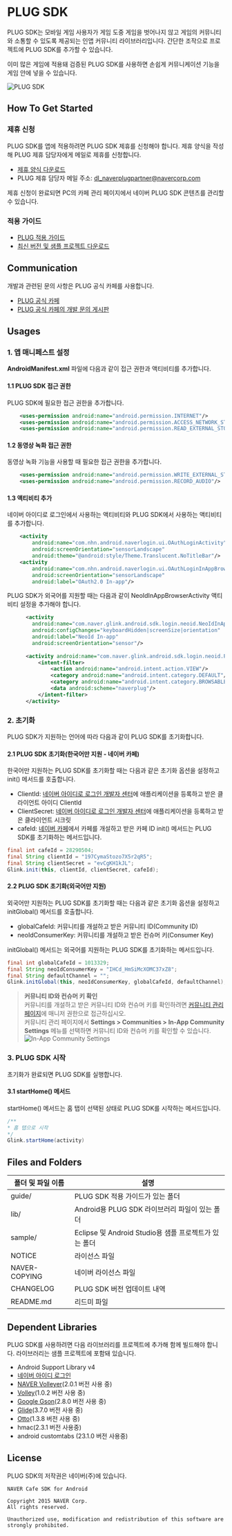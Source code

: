 # PLUG SDK

PLUG SDK는 모바일 게임 사용자가 게임 도중 게임을 벗어나지 않고 게임의 커뮤니티와 소통할 수 있도록 제공되는 인앱 커뮤니티 라이브러리입니다. 간단한 조작으로 프로젝트에 PLUG SDK를 추가할 수 있습니다.

이미 많은 게임에 적용돼 검증된 PLUG SDK를 사용하면 손쉽게 커뮤니케이션 기능을 게임 안에 넣을 수 있습니다.
 
![PLUG SDK](http://static.naver.net/m/cafe/glink/promotion/cafe_sdk_open/img_intro1_20151111.png)

## How To Get Started 

### 제휴 신청

PLUG SDK를 앱에 적용하려면 PLUG SDK 제휴를 신청해야 합니다. 제휴 양식을 작성해 PLUG 제휴 담당자에게 메일로 제휴를 신청합니다.

- [제휴 양식 다운로드](https://github.com/naver/cafe-sdk-android/raw/master/guide/alliance/%EB%84%A4%EC%9D%B4%EB%B2%84%EC%B9%B4%ED%8E%98SDK_%EC%A0%9C%ED%9C%B4%EC%96%91%EC%8B%9D_%EA%B2%8C%EC%9E%84%EC%82%AC%EB%AA%85_%EA%B2%8C%EC%9E%84%EB%AA%85_ver.2.0.0.xlsx)
- PLUG 제휴 담당자 메일 주소: <a href="mailto:dl_naverplugpartner@navercorp.com">dl_naverplugpartner@navercorp.com</a>

제휴 신청이 완료되면 PC의 카페 관리 페이지에서 네이버 PLUG SDK 콘텐츠를 관리할 수 있습니다.

### 적용 가이드

- [PLUG 적용 가이드](https://www.gitbook.com/book/plug/plug-sdk-android/details)
- [최신 버전 및 샘플 프로젝트 다운로드](https://github.com/naver/cafe-sdk-android/archive/master.zip)

## Communication 

개발과 관련된 문의 사항은 PLUG 공식 카페를 사용합니다.

- [PLUG 공식 카페](http://cafe.naver.com/navercafesdk)
- [PLUG 공식 카페의 개발 문의 게시판](http://cafe.naver.com/ArticleList.nhn?search.clubid=28285034&search.menuid=13&search.boardtype=L)

## Usages 

### 1. 앱 매니페스트 설정

**AndroidManifest.xml** 파일에 다음과 같이 접근 권한과 액티비티를 추가합니다.

#### 1.1 PLUG SDK 접근 권한

PLUG SDK에 필요한 접근 권한을 추가합니다.

```xml
    <uses-permission android:name="android.permission.INTERNET"/>
    <uses-permission android:name="android.permission.ACCESS_NETWORK_STATE"/>
    <uses-permission android:name="android.permission.READ_EXTERNAL_STORAGE"/>
```

#### 1.2 동영상 녹화 접근 권한

동영상 녹화 기능을 사용할 때 필요한 접근 권한을 추가합니다.

```xml
    <uses-permission android:name="android.permission.WRITE_EXTERNAL_STORAGE"/> <!-- 필수 사항 -->
    <uses-permission android:name="android.permission.RECORD_AUDIO"/>           <!-- 선택 사항 -->
```

#### 1.3 액티비티 추가

네이버 아이디로 로그인에서 사용하는 액티비티와 PLUG SDK에서 사용하는 액티비티를 추가합니다.

```xml
    <activity
        android:name="com.nhn.android.naverlogin.ui.OAuthLoginActivity"
        android:screenOrientation="sensorLandscape"
        android:theme="@android:style/Theme.Translucent.NoTitleBar"/>
    <activity
        android:name="com.nhn.android.naverlogin.ui.OAuthLoginInAppBrowserActivity"
        android:screenOrientation="sensorLandscape"
        android:label="OAuth2.0 In-app"/>
```

PLUG SDK가 외국어를 지원할 때는 다음과 같이 NeoIdInAppBrowserActivity 액티비티 설정을 추가해야 합니다.

```xml
      <activity
        android:name="com.naver.glink.android.sdk.login.neoid.NeoIdInAppBrowserActivity"
        android:configChanges="keyboardHidden|screenSize|orientation"
        android:label="NeoId In-app"
        android:screenOrientation="sensor"/>
        
      <activity android:name="com.naver.glink.android.sdk.login.neoid.PlugSchemeActivity">
          <intent-filter>
              <action android:name="android.intent.action.VIEW"/>
              <category android:name="android.intent.category.DEFAULT"/>
              <category android:name="android.intent.category.BROWSABLE"/>
              <data android:scheme="naverplug"/>
          </intent-filter>
      </activity>
```

### 2. 초기화

PLUG SDK가 지원하는 언어에 따라 다음과 같이 PLUG SDK를 초기화합니다.

#### 2.1 PLUG SDK 초기화(한국어만 지원 - 네이버 카페)

한국어만 지원하는 PLUG SDK를 초기화할 때는 다음과 같은 초기화 옵션을 설정하고 init() 메서드를 호출합니다.

- ClientId: [네이버 아이디로 로그인 개발자 센터](https://developers.naver.com/products/login/api)에 애플리케이션을 등록하고 받은 클라이언트 아이디 ClientId
- ClientSecret: [네이버 아이디로 로그인 개발자 센터](https://developers.naver.com/products/login/api)에 애플리케이션을 등록하고 받은 클라이언트 시크릿
- cafeId: [네이버 카페](http://section.cafe.naver.com/)에서 카페를 개설하고 받은 카페 ID
init() 메서드는 PLUG SDK를 초기화하는 메서드입니다.

```java
final int cafeId = 28290504;
final String clientId = "197CymaStozo7X5r2qR5";
final String clientSecret = "evCgKH1kJL";
Glink.init(this, clientId, clientSecret, cafeId);
```

#### 2.2 PLUG SDK 초기화(외국어만 지원)

외국어만 지원하는 PLUG SDK를 초기화할 때는 다음과 같은 초기화 옵션을 설정하고 initGlobal() 메서드를 호출합니다.

- globalCafeId: 커뮤니티를 개설하고 받은 커뮤니티 ID(Community ID)
- neoIdConsumerKey: 커뮤니티를 개설하고 받은 컨슈머 키(Consumer Key)

initGlobal() 메서드는 외국어를 지원하는 PLUG SDK를 초기화하는 메서드입니다.

```java
final int globalCafeId = 1013329;
final String neoIdConsumerKey = "IHCd_HmSiMcXOMC37xZ8";
final String defaultChannel = "";
Glink.initGlobal(this, neoIdConsumerKey, globalCafeId, defaultChannel);
```

> **커뮤니티 ID와 컨슈머 키 확인**  
> 커뮤니티를 개설하고 받은 커뮤니티 ID와 컨슈머 키를 확인하려면 [커뮤니티 관리 페이지](http://g.cafe.naver.com/plugsample/manage/consumer)에 매니저 권한으로 접근하십시오.  
> 커뮤니티 관리 페이지에서 **Settings > Communities > In-App Community Settings** 메뉴를 선택하면 커뮤니티 ID와 컨슈머 키를 확인할 수 있습니다.  
> ![In-App Community Settings](https://plug.gitbooks.io/plug-sdk-android/content/assets/wiki-plug-setting.png)

### 3. PLUG SDK 시작

초기화가 완료되면 PLUG SDK를 실행합니다.

#### 3.1 startHome() 메서드

startHome() 메서드는 홈 탭이 선택된 상태로 PLUG SDK를 시작하는 메서드입니다.

```java
/**
* 홈 탭으로 시작
*/
Glink.startHome(activity)
```

## Files and Folders

|폴더 및 파일 이름|설명|
|---|---|
|guide/|PLUG SDK 적용 가이드가 있는 폴더|
|lib/|Android용 PLUG SDK 라이브러리 파일이 있는 폴더|
|sample/|Eclipse 및 Android Studio용 샘플 프로젝트가 있는 폴더|
|NOTICE|라이선스 파일|
|NAVER-COPYING|네이버 라이선스 파일|
|CHANGELOG|PLUG SDK 버전 업데이트 내역|
|README.md|리드미 파일|

## Dependent Libraries

PLUG SDK를 사용하려면 다음 라이브러리를 프로젝트에 추가해 함께 빌드해야 합니다. 라이브러리는 샘플 프로젝트에 포함돼 있습니다.

- Android Support Library v4
- [네이버 아이디 로그인](https://nid.naver.com/devcenter/docs.nhn?menu=Android)
- [NAVER Volleyer](http://mvnrepository.com/artifact/com.navercorp.volleyextensions/volleyer)(2.0.1 버전 사용 중)
- [Volley](http://mvnrepository.com/artifact/com.mcxiaoke.volley/library/)(1.0.2 버전 사용 중)
- [Google Gson](http://mvnrepository.com/artifact/com.google.code.gson/gson)(2.8.0 버전 사용 중)
- [Glide](http://mvnrepository.com/artifact/com.github.bumptech.glide/glide)(3.7.0 버전 사용 중)
- [Otto](http://mvnrepository.com/artifact/com.squareup/otto)(1.3.8 버전 사용 중)
- hmac(2.3.1 버전 사용중)
- android customtabs (23.1.0 버전 사용중)

## License 

PLUG SDK의 저작권은 네이버(주)에 있습니다.

```
NAVER Cafe SDK for Android

Copyright 2015 NAVER Corp.
All rights reserved.

Unauthorized use, modification and redistribution of this software are strongly prohibited.
```
